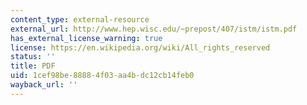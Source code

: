 ```yaml
---
content_type: external-resource
external_url: http://www.hep.wisc.edu/~prepost/407/istm/istm.pdf
has_external_license_warning: true
license: https://en.wikipedia.org/wiki/All_rights_reserved
status: ''
title: PDF
uid: 1cef98be-8888-4f03-aa4b-dc12cb14feb0
wayback_url: ''
---
```

